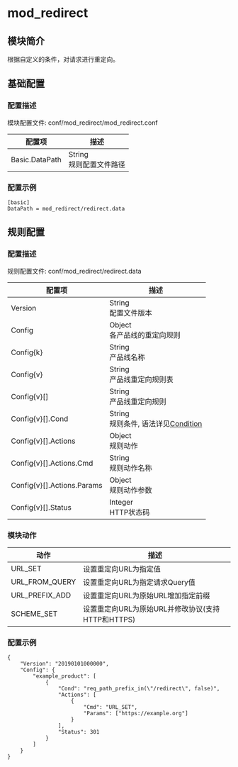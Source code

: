 # mod_redirect

## 模块简介

根据自定义的条件，对请求进行重定向。

## 基础配置

### 配置描述
模块配置文件: conf/mod_redirect/mod_redirect.conf

| 配置项         | 描述                               |
| -------------- | ---------------------------------- |
| Basic.DataPath | String<br>规则配置文件路径         |

### 配置示例
```
[basic]
DataPath = mod_redirect/redirect.data
```

## 规则配置

### 配置描述
规则配置文件: conf/mod_redirect/redirect.data

| 配置项                     | 描述                           |
| -------------------------- | ------------------------------ |
| Version                    | String<br>配置文件版本         |
| Config                     | Object<br>各产品线的重定向规则 |
| Config{k}                  | String<br>产品线名称           |
| Config{v}                  | String<br>产品线重定向规则表   |
| Config{v}[]                | String<br>产品线重定向规则     |
| Config{v}[].Cond           | String<br>规则条件, 语法详见[Condition](../../condition/condition_grammar.md) |
| Config{v}[].Actions        | Object<br>规则动作             |
| Config{v}[].Actions.Cmd    | String<br>规则动作名称         |
| Config{v}[].Actions.Params | Object<br>规则动作参数         |
| Config{v}[].Status         | Integer<br>HTTP状态码          |

### 模块动作
| 动作           | 描述                                              |
| -------------- | ------------------------------------------------- |
| URL_SET        | 设置重定向URL为指定值                             |
| URL_FROM_QUERY | 设置重定向URL为指定请求Query值                    |
| URL_PREFIX_ADD | 设置重定向URL为原始URL增加指定前缀                |
| SCHEME_SET     | 设置重定向URL为原始URL并修改协议(支持HTTP和HTTPS) |

### 配置示例
```
{
    "Version": "20190101000000",
    "Config": {
        "example_product": [
            {
                "Cond": "req_path_prefix_in(\"/redirect\", false)",
                "Actions": [
                    {
                        "Cmd": "URL_SET",
                        "Params": ["https://example.org"]
                    }
                ],
                "Status": 301
            }
        ]
    }
}
```
